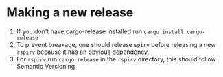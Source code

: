 # Making a new release

1. If you don't have cargo-release installed run `cargo install cargo-release`
1. To prevent breakage, one should release `spirv` before releasing a new `rspirv` because it has an obvious dependency.
1. For `rspirv` run `cargo release` in the `rspirv` directory, this should follow Semantic Versioning

